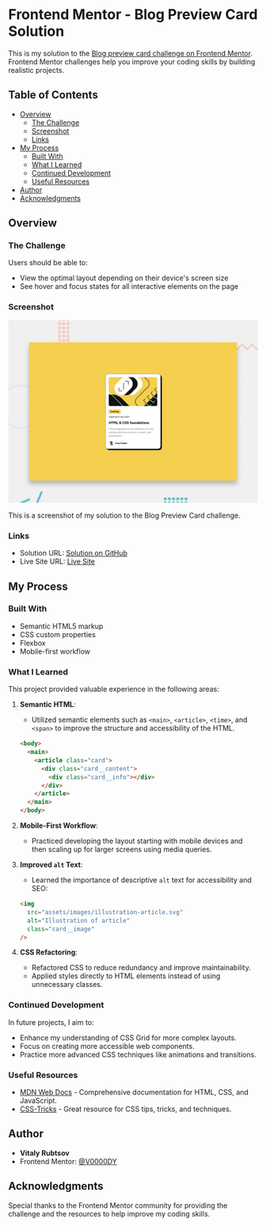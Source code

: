 # Frontend Mentor - Blog Preview Card Solution

This is my solution to the [Blog preview card challenge on Frontend Mentor](https://www.frontendmentor.io/challenges/blog-preview-card-ckPaj01IcS). Frontend Mentor challenges help you improve your coding skills by building realistic projects.

## Table of Contents

- [Overview](#overview)
  - [The Challenge](#the-challenge)
  - [Screenshot](#screenshot)
  - [Links](#links)
- [My Process](#my-process)
  - [Built With](#built-with)
  - [What I Learned](#what-i-learned)
  - [Continued Development](#continued-development)
  - [Useful Resources](#useful-resources)
- [Author](#author)
- [Acknowledgments](#acknowledgments)

## Overview

### The Challenge

Users should be able to:

- View the optimal layout depending on their device's screen size
- See hover and focus states for all interactive elements on the page

### Screenshot

![Screenshot of Blog Preview Card](preview.jpg)

This is a screenshot of my solution to the Blog Preview Card challenge.

### Links

- Solution URL: [Solution on GitHub](https://github.com/V0000DY/blog-preview-card)
- Live Site URL: [Live Site](https://v0000dy.github.io/blog-preview-card/)

## My Process

### Built With

- Semantic HTML5 markup
- CSS custom properties
- Flexbox
- Mobile-first workflow

### What I Learned

This project provided valuable experience in the following areas:

1.  **Semantic HTML**:

    - Utilized semantic elements such as `<main>`, `<article>`, `<time>`, and `<span>` to improve the structure and accessibility of the HTML.

    ```html
    <body>
      <main>
        <article class="card">
          <div class="card__content">
            <div class="card__info"></div>
          </div>
        </article>
      </main>
    </body>
    ```

2.  **Mobile-First Workflow**:

    - Practiced developing the layout starting with mobile devices and then scaling up for larger screens using media queries.

3.  **Improved `alt` Text**:

    - Learned the importance of descriptive `alt` text for accessibility and SEO:

    ```html
    <img
      src="assets/images/illustration-article.svg"
      alt="Illustration of article"
      class="card__image"
    />
    ```

4.  **CSS Refactoring**:
    - Refactored CSS to reduce redundancy and improve maintainability.
    - Applied styles directly to HTML elements instead of using unnecessary classes.

### Continued Development

In future projects, I aim to:

- Enhance my understanding of CSS Grid for more complex layouts.
- Focus on creating more accessible web components.
- Practice more advanced CSS techniques like animations and transitions.

### Useful Resources

- [MDN Web Docs](https://developer.mozilla.org/en-US/) - Comprehensive documentation for HTML, CSS, and JavaScript.
- [CSS-Tricks](https://css-tricks.com/) - Great resource for CSS tips, tricks, and techniques.

## Author

- **Vitaly Rubtsov**
- Frontend Mentor: [@V0000DY](https://www.frontendmentor.io/profile/V0000DY)

## Acknowledgments

Special thanks to the Frontend Mentor community for providing the challenge and the resources to help improve my coding skills.
